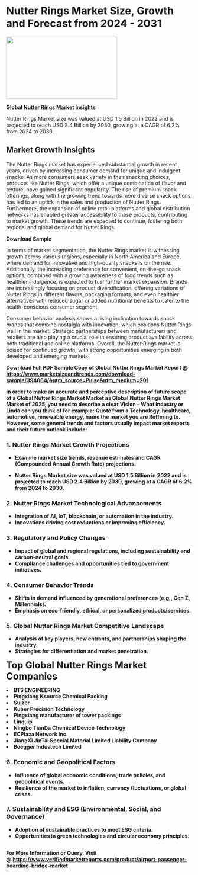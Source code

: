 <H1>Nutter Rings Market Size, Growth and Forecast from 2024 - 2031</H1><img class="aligncenter size-medium wp-image-584254" src="https://thirdeyenews.in/wp-content/uploads/2024/09/Global-Market-Research-300x168.jpeg" alt="" width="300" height="168" /><p><strong>Global&nbsp;<a href="https://www.marketsizeandtrends.com/download-sample/394064/&amp;utm_source=Pulse&amp;utm_medium=201">Nutter Rings Market</a> Insights</strong></p><p>Nutter Rings Market size was valued at USD 1.5 Billion in 2022 and is projected to reach USD 2.4 Billion by 2030, growing at a CAGR of 6.2% from 2024 to 2030.</p><p><h2>Market Growth Insights</h2> <p>The Nutter Rings market has experienced substantial growth in recent years, driven by increasing consumer demand for unique and indulgent snacks. As more consumers seek variety in their snacking choices, products like Nutter Rings, which offer a unique combination of flavor and texture, have gained significant popularity. The rise of premium snack offerings, along with the growing trend towards more diverse snack options, has led to an uptick in the sales and production of Nutter Rings. Furthermore, the expansion of online retail platforms and global distribution networks has enabled greater accessibility to these products, contributing to market growth. These trends are expected to continue, fostering both regional and global demand for Nutter Rings.</p> <p><strong>Download Sample</strong></p> <p>In terms of market segmentation, the Nutter Rings market is witnessing growth across various regions, especially in North America and Europe, where demand for innovative and high-quality snacks is on the rise. Additionally, the increasing preference for convenient, on-the-go snack options, combined with a growing awareness of food trends such as healthier indulgence, is expected to fuel further market expansion. Brands are increasingly focusing on product diversification, offering variations of Nutter Rings in different flavors, packaging formats, and even healthier alternatives with reduced sugar or added nutritional benefits to cater to the health-conscious consumer segment.</p> <p>Consumer behavior analysis shows a rising inclination towards snack brands that combine nostalgia with innovation, which positions Nutter Rings well in the market. Strategic partnerships between manufacturers and retailers are also playing a crucial role in ensuring product availability across both traditional and online platforms. Overall, the Nutter Rings market is poised for continued growth, with strong opportunities emerging in both developed and emerging markets.</p> <p><strong></p><p><span class=""><strong>Download Full PDF Sample Copy of Global Nutter Rings Market Report</strong> @ <a href="https://www.marketsizeandtrends.com/download-sample/394064/&amp;utm_source=Pulse&amp;utm_medium=201" target="_blank">https://www.marketsizeandtrends.com/download-sample/394064/&amp;utm_source=Pulse&amp;utm_medium=201</a></span></p><p>In order to make an accurate and perceptive description of future scope of a Global&nbsp;Nutter Rings Market Market as Global&nbsp;Nutter Rings Market Market of 2025, you need to describe a clear Vision &ndash; What Industry or Linda can you think of for example: Quote from a Technology, healthcare, automotive, renewable energy, name the market you are Reffering to. However, some general trends and factors usually impact market reports and their future outlook include:</p><h3>1.&nbsp;<strong>Nutter Rings Market Growth Projections</strong></h3><ul><li>Examine market size trends, revenue estimates and CAGR (Compounded Annual Growth Rate) projections.</li><li><p>Nutter Rings Market size was valued at USD 1.5 Billion in 2022 and is projected to reach USD 2.4 Billion by 2030, growing at a CAGR of 6.2% from 2024 to 2030.</p></li></ul><h3>2.&nbsp;<strong>Nutter Rings Market Technological Advancements</strong></h3><ul><li>Integration of AI, IoT, blockchain, or automation in the industry.</li><li>Innovations driving cost reductions or improving efficiency.</li></ul><h3>3.&nbsp;<strong>Regulatory and Policy Changes</strong></h3><ul><li>Impact of global and regional regulations, including sustainability and carbon-neutral goals.</li><li>Compliance challenges and opportunities tied to government initiatives.</li></ul><h3>4.&nbsp;<strong>Consumer Behavior Trends</strong></h3><ul><li>Shifts in demand influenced by generational preferences (e.g., Gen Z, Millennials).</li><li>Emphasis on eco-friendly, ethical, or personalized products/services.</li></ul><h3>5.&nbsp;<strong>Global Nutter Rings Market Competitive Landscape</strong></h3><ul><li>Analysis of key players, new entrants, and partnerships shaping the industry.</li><li>Strategies for differentiation and market penetration.</li></ul><p data-pm-slice="1 1 []"><span style="color: inherit; font-family: inherit; font-size: 25px;">Top Global Nutter Rings Market Companies</span></p><div class="" data-test-id=""><p><li>BTS ENGINEERING</li><li> Pingxiang Ksource Chemical Packing</li><li> Sulzer</li><li> Kuber Precision Technology</li><li> Pingxiang manufacturer of tower packings</li><li> Linquip</li><li> Ningbo TianDa Chemical Device Technology</li><li> ECPlaza Network Inc.</li><li> JiangXi JinTai Special Material Limited Liability Company</li><li> Boegger Industech Limited</li></p></div><h3>6.&nbsp;<strong>Economic and Geopolitical Factors</strong></h3><ul><li>Influence of global economic conditions, trade policies, and geopolitical events.</li><li>Resilience of the market to inflation, currency fluctuations, or global crises.</li></ul><h3>7.&nbsp;<strong>Sustainability and ESG (Environmental, Social, and Governance)</strong></h3><ul><li>Adoption of sustainable practices to meet ESG criteria.</li><li>Opportunities in green technologies and circular economy principles.</li></ul><h2><strong style="font-size: 14px;">For More Information or Query, Visit @&nbsp;</strong><a style="background-color: #ffffff; font-size: 14px;" href="https://www.marketsizeandtrends.com/report/nutter-rings-market/" target="_blank">https://www.verifiedmarketreports.com/product/airport-passenger-boarding-bridge-market</a></h2>
